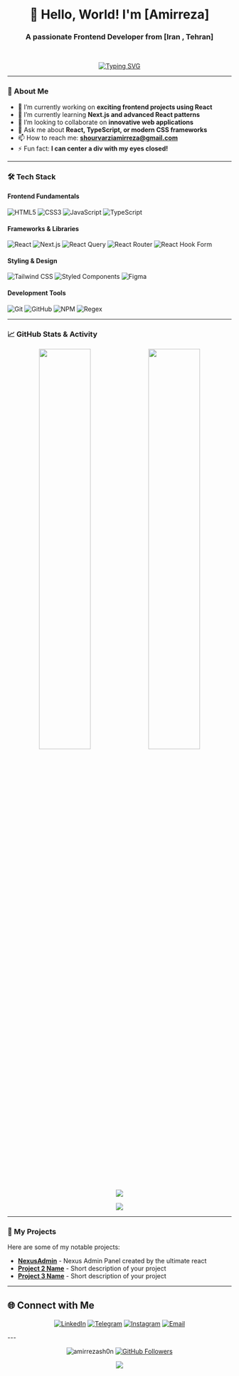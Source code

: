 <h1 align="center">👋 Hello, World! I'm [Amirreza]</h1>
<h3 align="center">A passionate Frontend Developer from [Iran , Tehran]</h3>
<br>

<p align="center">
  <a href="https://git.io/typing-svg"><img src="https://readme-typing-svg.demolab.com?font=Fira+Code&pause=1000&color=22F77B&center=true&vCenter=true&width=435&lines=Frontend+Developer;React+Specialist;UI%2FUX+Enthusiast;Clean+Code+Advocate" alt="Typing SVG" /></a>
</p>

---

### 🧠 About Me

- 🔭 I’m currently working on **exciting frontend projects using React**
- 🌱 I’m currently learning **Next.js and advanced React patterns**
- 👯 I’m looking to collaborate on **innovative web applications**
- 💬 Ask me about **React, TypeScript, or modern CSS frameworks**
- 📫 How to reach me: **shourvarziamirreza@gmail.com**
- ⚡ Fun fact: **I can center a div with my eyes closed!**

---

### 🛠️ Tech Stack

#### **Frontend Fundamentals**
![HTML5](https://img.shields.io/badge/HTML5-E34F26?style=for-the-badge&logo=html5&logoColor=white)
![CSS3](https://img.shields.io/badge/CSS3-1572B6?style=for-the-badge&logo=css3&logoColor=white)
![JavaScript](https://img.shields.io/badge/JavaScript-F7DF1E?style=for-the-badge&logo=javascript&logoColor=black)
![TypeScript](https://img.shields.io/badge/TypeScript-007ACC?style=for-the-badge&logo=typescript&logoColor=white)

#### **Frameworks & Libraries**
![React](https://img.shields.io/badge/React-20232A?style=for-the-badge&logo=react&logoColor=61DAFB)
![Next.js](https://img.shields.io/badge/Next.js-000000?style=for-the-badge&logo=nextdotjs&logoColor=white)
![React Query](https://img.shields.io/badge/React_Query-FF4154?style=for-the-badge&logo=reactquery&logoColor=white)
![React Router](https://img.shields.io/badge/React_Router-CA4245?style=for-the-badge&logo=reactrouter&logoColor=white)
![React Hook Form](https://img.shields.io/badge/React_Hook_Form-EC5990?style=for-the-badge&logo=reacthookform&logoColor=white)

#### **Styling & Design**
![Tailwind CSS](https://img.shields.io/badge/Tailwind_CSS-38B2AC?style=for-the-badge&logo=tailwind-css&logoColor=white)
![Styled Components](https://img.shields.io/badge/Styled_Components-DB7093?style=for-the-badge&logo=styledcomponents&logoColor=white)
![Figma](https://img.shields.io/badge/Figma-F24E1E?style=for-the-badge&logo=figma&logoColor=white)

#### **Development Tools**
![Git](https://img.shields.io/badge/Git-F05032?style=for-the-badge&logo=git&logoColor=white)
![GitHub](https://img.shields.io/badge/GitHub-181717?style=for-the-badge&logo=github&logoColor=white)
![NPM](https://img.shields.io/badge/NPM-CB3837?style=for-the-badge&logo=npm&logoColor=white)
![Regex](https://img.shields.io/badge/Regex-2F74C0?style=for-the-badge&logo=regex&logoColor=white)

---

### 📈 GitHub Stats & Activity

<p align="center">
  <img width="48%" src="https://github-readme-stats.vercel.app/api?username=amirrezash0n&show_icons=true&theme=radical&hide_border=true" />
  <img width="48%" src="https://github-readme-streak-stats.herokuapp.com/?user=amirrezash0n&theme=radical&hide_border=true" />
</p>

<p align="center">
  <img src="https://github-readme-activity-graph.vercel.app/graph?username=amirrezash0n&theme=react-dark&hide_border=true&area=true" />
</p>

<p align="center">
  <img src="https://github-profile-trophy.vercel.app/?username=amirrezash0n&theme=radical&no-frame=true&row=1&column=6" />
</p>

---

### 🚀 My Projects

Here are some of my notable projects:

- **[NexusAdmin](https://github.com/amirrezash0n/NexusAdmin)** - Nexus Admin Panel created by the ultimate react 
- **[Project 2 Name](https://github.com/YOUR_USERNAME/PROJECT_2)** - Short description of your project
- **[Project 3 Name](https://github.com/YOUR_USERNAME/PROJECT_3)** - Short description of your project

---

## 🌐 Connect with Me

<div align="center" style="margin-top: 20px;">

[![LinkedIn](https://img.shields.io/badge/LinkedIn-Connect-blue?style=flat-square&logo=linkedin)](https://linkedin.com/in/amirreza-shourvarzi-007b82320/)
[![Telegram](https://img.shields.io/badge/Telegram-Message-blue?style=flat-square&logo=telegram)](https://t.me/amirrezashon)
[![Instagram](https://img.shields.io/badge/Instagram-Follow-pink?style=flat-square&logo=instagram)](https://instagram.com/amirrezash0n)
[![Email](https://img.shields.io/badge/Email-Contact-red?style=flat-square&logo=gmail)](mailto:youremail@shourvarziamirreza@gmail.com)

</div>
---

<p align="center">
  <img src="https://komarev.com/ghpvc/?username=amirrezash0n&label=Profile%20Views&color=0e75b6&style=flat" alt="amirrezash0n" />
  <a href="https://github.com/amirrezash0n?tab=followers"><img src="https://img.shields.io/github/followers/amirrezash0n?label=Follow&style=social" alt="GitHub Followers"></a>
</p>

<p align="center">
  <a href="https://github.com/amirrezash0n"><img src="https://capsule-render.vercel.app/api?type=waving&color=gradient&height=100&section=footer&text=Thanks+for+Visiting!&fontSize=30&fontAlignY=65" /></a>
</p>
